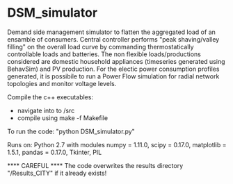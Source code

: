 # DSM_simulator

Demand side management simulator to flatten the aggregated load of an ensamble of consumers.
Central controller performs "peak shaving/valley filling" on the overall load curve by commanding
thermostatically controllable loads and batteries. The non flexible loads/productions considered are
domestic household appliances (timeseries generated using BehavSim) and PV production.
For the electic power consumption profiles generated, it is possibile to run a Power Flow simulation 
for radial network topologies and monitor voltage levels.


Compile the c++ executables:

- navigate into to /src
- compile using make -f Makefile

To run the code: "python DSM_simulator.py"

Runs on: Python 2.7 with modules numpy = 1.11.0, scipy = 0.17.0, matplotlib = 1.5.1, pandas = 0.17.0, Tkinter, PIL


**** CAREFUL **** The code overwrites the results directory "/Results_CITY" if it already exists!


